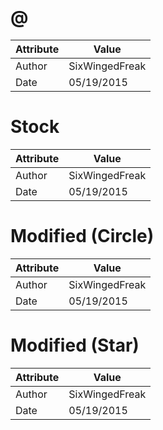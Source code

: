 # @
| Attribute | Value |
| ---  | ---     |
| Author | SixWingedFreak |
| Date | 05/19/2015 |
# Stock
| Attribute | Value |
| ---  | ---     |
| Author | SixWingedFreak |
| Date | 05/19/2015 |
# Modified (Circle)
| Attribute | Value |
| ---  | ---     |
| Author | SixWingedFreak |
| Date | 05/19/2015 |
# Modified (Star)
| Attribute | Value |
| ---  | ---     |
| Author | SixWingedFreak |
| Date | 05/19/2015 |
